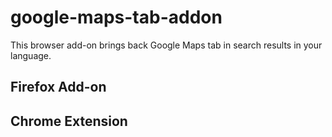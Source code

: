 # google-maps-tab-addon
This browser add-on brings back Google Maps tab in search results in your language.

## Firefox Add-on

## Chrome Extension
